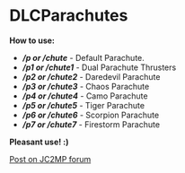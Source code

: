 # DLCParachutes

**How to use:**
* ***/p or /chute*** - Default Parachute.
* ***/p1 or /chute1*** - Dual Parachute Thrusters
* ***/p2 or /chute2*** - Daredevil Parachute
* ***/p3 or /chute3*** - Chaos Parachute
* ***/p4 or /chute4*** - Camo Parachute
* ***/p5 or /chute5*** - Tiger Parachute
* ***/p6 or /chute6*** - Scorpion Parachute
* ***/p7 or /chute7*** - Firestorm Parachute

__Pleasant use! :)__

[Post on JC2MP forum](https://www.jc-mp.com/forums/index.php/topic,6085.0.html)
